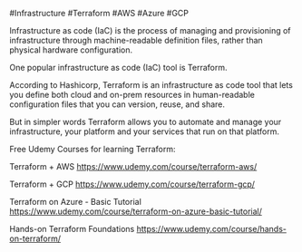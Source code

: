 #Infrastructure
#Terraform
#AWS
#Azure
#GCP

Infrastructure as code (IaC) is the process of managing and provisioning of infrastructure through machine-readable definition files, rather than physical hardware configuration.
  
One popular infrastructure as code (IaC) tool is Terraform.
  
According to Hashicorp, Terraform is an infrastructure as code tool that lets you define both cloud and on-prem resources in human-readable configuration files that you can version, reuse, and share.
  
But in simpler words Terraform allows you to automate and manage your infrastructure, your platform and your services that run on that platform.
  
Free Udemy Courses for learning Terraform:
  
Terraform + AWS
https://www.udemy.com/course/terraform-aws/

Terraform + GCP
https://www.udemy.com/course/terraform-gcp/

Terraform on Azure - Basic Tutorial
https://www.udemy.com/course/terraform-on-azure-basic-tutorial/

Hands-on Terraform Foundations
https://www.udemy.com/course/hands-on-terraform/